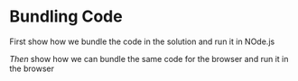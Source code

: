 # Bundling Code

First show how we bundle the code in the solution and run it in NOde.js

_Then_ show how we can bundle the same code for the browser and run it in the browser
